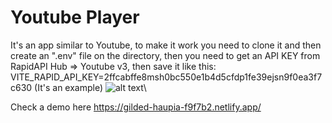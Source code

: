# Youtube Player

It's an app similar to Youtube, to make it work you need to clone it and then create an ".env" file on the directory, then you need to get an API KEY from RapidAPI Hub => Youtube v3, then save it like this: VITE_RAPID_API_KEY=2ffcabffe8msh0bc550e1b4d5cfdp1fe39ejsn9f0ea3f7c630 (It's an example)
![alt text](https://i.ibb.co/4Y48YLK/Screenshot-2023-12-09-125637.png)\

Check a demo here <https://gilded-haupia-f9f7b2.netlify.app/>
